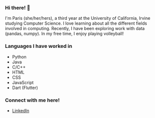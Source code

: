 ### Hi there! 👋
I'm Paris (she/her/hers), a third year at the University of California, Irvine studying Computer Science. I love learning about all the different fields involved in computing. Recently, I have been exploring work with data (pandas, numpy). In my free time, I enjoy playing volleyball!

### Languages I have worked in
- Python
- Java 
- C/C++
- HTML
- CSS
- JavaScript
- Dart (Flutter)

### Connect with me here!
- [LinkedIn](https://www.linkedin.com/in/paris-haraguchi/)
